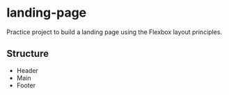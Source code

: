 # landing-page

Practice project to build a landing page using the Flexbox layout principles.

## Structure

- Header
- Main
- Footer
